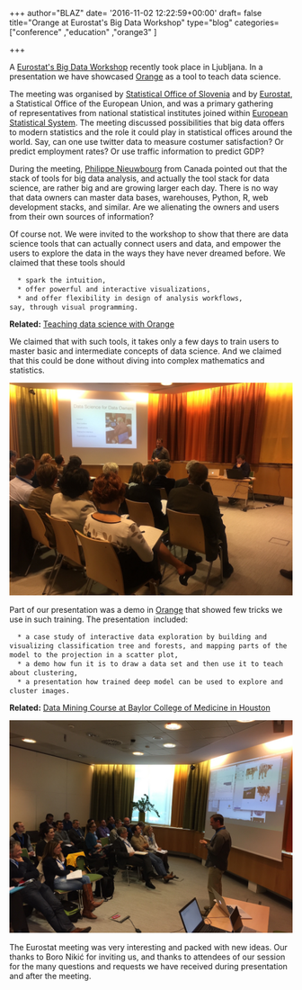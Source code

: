 +++
author="BLAZ"
date= '2016-11-02 12:22:59+00:00'
draft= false
title="Orange at Eurostat's Big Data Workshop"
type="blog"
categories=["conference" ,"education" ,"orange3" ]

+++

A [Eurostat's Big Data Workshop](http://ec.europa.eu/eurostat/cros/content/programme-ess-big-data-workshop-2016_en) recently took place in Ljubljana. In a presentation we have showcased [Orange](http://orange.biolab.si) as a tool to teach data science.

The meeting was organised by [Statistical Office of Slovenia](http://www.stat.si/StatWeb/en/home) and by [Eurostat](http://ec.europa.eu/eurostat), a Statistical Office of the European Union, and was a primary gathering of representatives from national statistical institutes joined within [European Statistical System](http://ec.europa.eu/eurostat/web/ess). The meeting discussed possibilities that big data offers to modern statistics and the role it could play in statistical offices around the world. Say, can one use twitter data to measure costumer satisfaction? Or predict employment rates? Or use traffic information to predict GDP?

During the meeting, [Philippe Nieuwbourg](https://www.nieuwbourg.com/english/#professional-experience) from Canada pointed out that the stack of tools for big data analysis, and actually the tool stack for data science, are rather big and are growing larger each day. There is no way that data owners can master data bases, warehouses, Python, R, web development stacks, and similar. Are we alienating the owners and users from their own sources of information?

Of course not. We were invited to the workshop to show that there are data science tools that can actually connect users and data, and empower the users to explore the data in the ways they have never dreamed before. We claimed that these tools should



 	  * spark the intuition,
 	  * offer powerful and interactive visualizations,
 	  * and offer flexibility in design of analysis workflows, say, through visual programming.



**Related:** [Teaching data science with Orange](http://orange.biolab.si/features/education-in-data-science/)


We claimed that with such tools, it takes only a few days to train users to master basic and intermediate concepts of data science. And we claimed that this could be done without diving into complex mathematics and statistics.

[![](/images/2016/11/ess-big-data-for-owners.jpg)
](http://blog.biolab.si/wp-content/uploads/2016/11/ess-big-data-for-owners.jpg)

Part of our presentation was a demo in [Orange](http://orange.biolab.si) that showed few tricks we use in such training. The presentation  included:



 	  * a case study of interactive data exploration by building and visualizing classification tree and forests, and mapping parts of the model to the projection in a scatter plot,
 	  * a demo how fun it is to draw a data set and then use it to teach about clustering,
 	  * a presentation how trained deep model can be used to explore and cluster images.



**Related:** [Data Mining Course at Baylor College of Medicine in Houston](http://blog.biolab.si/2016/09/15/data-mining-in-houston-2/)


[![](/images/2016/11/ess-big-data-cow.jpg)
](http://blog.biolab.si/wp-content/uploads/2016/11/ess-big-data-cow.jpg)

The Eurostat meeting was very interesting and packed with new ideas. Our thanks to Boro Nikić for inviting us, and thanks to attendees of our session for the many questions and requests we have received during presentation and after the meeting.
